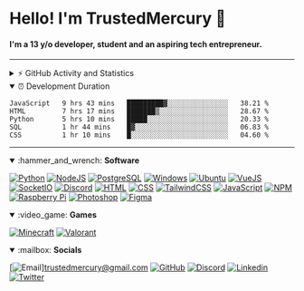 # Hello! I'm TrustedMercury 👋
#### I'm a 13 y/o developer, student and an aspiring tech entrepreneur.

---

<details>
  <summary>⚡ GitHub Activity and Statistics</summary> 
  <img src="https://github-readme-stats.vercel.app/api?username=TrustedMercury&count_private=true&show_icons=true&theme=gotham" />
</details>

<details open>
<summary>
⏰ Development Duration
</summary>
<p>
  
<!--START_SECTION:waka-->
```text
JavaScript   9 hrs 43 mins   █████████▓░░░░░░░░░░░░░░░   38.21 % 
HTML         7 hrs 17 mins   ███████▒░░░░░░░░░░░░░░░░░   28.67 % 
Python       5 hrs 10 mins   █████░░░░░░░░░░░░░░░░░░░░   20.33 % 
SQL          1 hr 44 mins    █▓░░░░░░░░░░░░░░░░░░░░░░░   06.83 % 
CSS          1 hr 10 mins    █░░░░░░░░░░░░░░░░░░░░░░░░   04.60 % 
```
<!--END_SECTION:waka-->
</p>
</details>

---

<!--
[![NAME_HERE](https://img.shields.io/badge/NAME_HERE-COLOR_HERE?style=for-the-badge&logo=LOGO_HERE&logoColor=white)]()
-->

<details open>
  <summary>:hammer_and_wrench: <b>Software</b></summary>
<p>

[![Python](https://img.shields.io/badge/Python-3776AB?style=for-the-badge&logo=python&logoColor=white)]()
[![NodeJS](https://img.shields.io/badge/NodeJS-529f44?style=for-the-badge&logo=node.js&logoColor=white)]()
[![PostgreSQL](https://img.shields.io/badge/PostgreSQL-336791?style=for-the-badge&logo=PostgreSQL&logoColor=white)]()
[![Windows](https://img.shields.io/badge/Windows-0078D6?style=for-the-badge&logo=Windows&logoColor=white)]()
[![Ubuntu](https://img.shields.io/badge/Ubuntu-E95420?style=for-the-badge&logo=Ubuntu&logoColor=white)]()
[![VueJS](https://img.shields.io/badge/VueJS-4FC08D?style=for-the-badge&logo=Vue.js&logoColor=white)]() 
[![SocketIO](https://img.shields.io/badge/SocketIO-010101?style=for-the-badge&logo=Socket.io&logoColor=white)]()
[![Discord](https://img.shields.io/badge/Discord-7289DA?style=for-the-badge&logo=Discord&logoColor=white)]() 
[![HTML](https://img.shields.io/badge/HTML-E34F26?style=for-the-badge&logo=html5&logoColor=white)]()
[![CSS](https://img.shields.io/badge/CSS-1572B6?style=for-the-badge&logo=css3&logoColor=white)]()
[![TailwindCSS](https://img.shields.io/badge/TailwindCSS-38B2AC?style=for-the-badge&logo=Tailwind%20CSS&logoColor=white)]()
[![JavaScript](https://img.shields.io/badge/JavaScript-D8C31A?style=for-the-badge&logo=javascript&logoColor=white)]()
[![NPM](https://img.shields.io/badge/NPM-CB3837?style=for-the-badge&logo=NPM&logoColor=white)]()
[![Raspberry Pi](https://img.shields.io/badge/Raspberry%20Pi-C51A4A?style=for-the-badge&logo=Raspberry%20Pi&logoColor=white)]()
[![Photoshop](https://img.shields.io/badge/Photoshop-31A8FF?style=for-the-badge&logo=Adobe%20Photoshop&logoColor=white)]()
[![Figma](https://img.shields.io/badge/Figma-F24E1E?style=for-the-badge&logo=Figma&logoColor=white)]()
</p>
</details>

<details open>
  <summary>:video_game: <b>Games</b></summary>
<p>
  
[![Minecraft](https://img.shields.io/badge/Minecraft-DB1F29?style=for-the-badge&logo=Mojang%20Studios&logoColor=white)]()
[![Valorant](https://img.shields.io/badge/Valorant-D32936?style=for-the-badge&logo=Riot%20Games&logoColor=white)]()
</p>
</details>

<details open>
  <summary>:mailbox: <b>Socials</b></summary>
<p>

[![Email](https://img.shields.io/badge/Email-D14836?style=for-the-badge&logo=Gmail&logoColor=white)]<trustedmercury@gmail.com>
[![GitHub](https://img.shields.io/badge/GITHUB-BLACK?style=for-the-badge&logo=github)](https://github.com/TrustedMercury)
[![Discord](https://img.shields.io/badge/DISCORD-BLACK?style=for-the-badge&logo=discord&logoColor=white)](https://discord.gg/32aMzp8)
[![Linkedin](https://img.shields.io/badge/LINKEDIN-BLUE?style=for-the-badge&logo=linkedin&logoColor=white)](https://www.linkedin.com/in/kevin-thomas-262102127/)
[![Twitter](https://img.shields.io/badge/TWITTER-BLUE?style=for-the-badge&logo=twitter&logoColor=white)](https://twitter.com/TrustedMercury)
</p>
